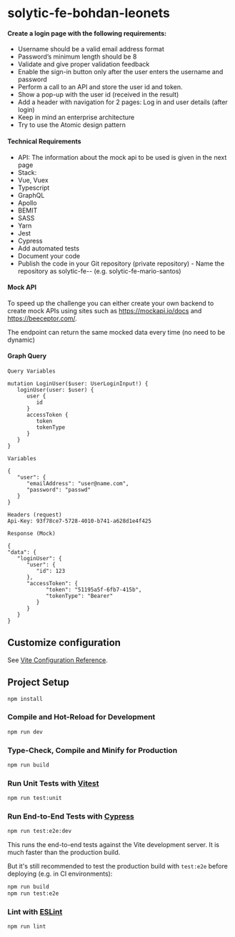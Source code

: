 # solytic-fe-bohdan-leonets

#### Create a login page with the following requirements:
- Username should be a valid email address format
- Password’s minimum length should be 8
- Validate and give proper validation feedback
- Enable the sign-in button only after the user enters the username and password
- Perform a call to an API and store the user id and token.
- Show a pop-up with the user id (received in the result)
- Add a header with navigation for 2 pages: Log in and user details (after login)
- Keep in mind an enterprise architecture
- Try to use the Atomic design pattern

#### Technical Requirements

- API: The information about the mock api to be used is given in the next page
- Stack:
- Vue, Vuex
- Typescript
- GraphQL
- Apollo
- BEMIT
- SASS
- Yarn
- Jest
- Cypress
- Add automated tests
- Document your code
- Publish the code in your Git repository (private repository) - Name the repository as
solytic-fe-<first-name>-<last-name> (e.g. solytic-fe-mario-santos)

#### Mock API

To speed up the challenge you can either create your own backend to create mock APIs using
sites such as https://mockapi.io/docs and https://beeceptor.com/.

The endpoint can return the same mocked data every time (no need to be dynamic)

#### Graph Query

```
Query Variables

mutation LoginUser($user: UserLoginInput!) {
   loginUser(user: $user) {
      user {
         id
      }
      accessToken {
         token
         tokenType
      }
   }
}
```

```
Variables

{
   "user": {
      "emailAddress": "user@name.com",
      "password": "passwd"
   }
}
```

```
Headers (request) 
Api-Key: 93f78ce7-5728-4010-b741-a628d1e4f425 
```

```
Response (Mock)

{
"data": {
   "loginUser": {
      "user": {
         "id": 123
      },
      "accessToken": {
            "token": "51195a5f-6fb7-415b",
            "tokenType": "Bearer"
         }
      }
   }
}
```

## Customize configuration

See [Vite Configuration Reference](https://vitejs.dev/config/).

## Project Setup

```sh
npm install
```

### Compile and Hot-Reload for Development

```sh
npm run dev
```

### Type-Check, Compile and Minify for Production

```sh
npm run build
```

### Run Unit Tests with [Vitest](https://vitest.dev/)

```sh
npm run test:unit
```

### Run End-to-End Tests with [Cypress](https://www.cypress.io/)

```sh
npm run test:e2e:dev
```

This runs the end-to-end tests against the Vite development server.
It is much faster than the production build.

But it's still recommended to test the production build with `test:e2e` before deploying (e.g. in CI environments):

```sh
npm run build
npm run test:e2e
```

### Lint with [ESLint](https://eslint.org/)

```sh
npm run lint
```
